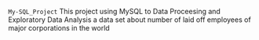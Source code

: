 `My-SQL_Project`
This project using MySQL to Data Proceesing and Exploratory Data Analysis a data set about number of laid off employees of major corporations in the world

